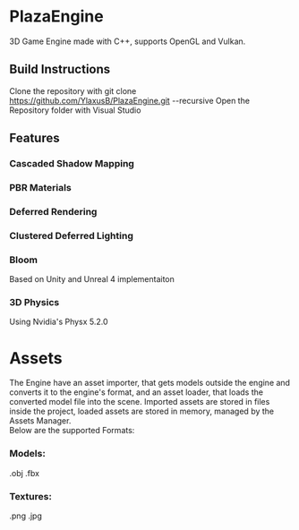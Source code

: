
# PlazaEngine
3D Game Engine made with C++, supports OpenGL and Vulkan.

## Build Instructions
Clone the repository with git clone https://github.com/YlaxusB/PlazaEngine.git --recursive
Open the Repository folder with Visual Studio

## Features

### Cascaded Shadow Mapping
### PBR Materials
### Deferred Rendering
### Clustered Deferred Lighting
### Bloom
Based on Unity and Unreal 4 implementaiton
### 3D Physics
Using Nvidia's Physx 5.2.0

# Assets
The Engine have an asset importer, that gets models outside the engine and converts it to the engine's format, and an asset loader, that loads the converted model file into the scene. Imported assets are stored in files inside the project, loaded assets are stored in memory, managed by the Assets Manager.  
Below are the supported Formats:
### Models:
.obj .fbx
### Textures:
.png .jpg
